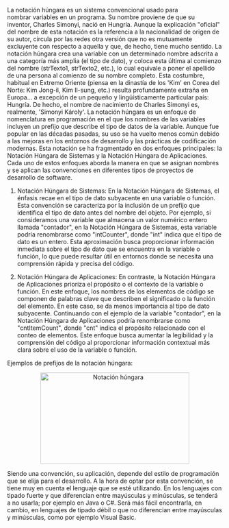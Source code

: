 La notación húngara es un sistema convencional usado para nombrar variables en un programa. Su nombre proviene de que su inventor, Charles Simonyi, nació en Hungría. 
Aunque la explicación "oficial" del nombre de esta notación es la referencia a la nacionalidad de origen de su autor, circula por las redes otra versión que no es mutuamente excluyente con respecto a aquella y que, de hecho, tiene mucho sentido.
La notación húngara crea una variable con un determinado nombre adscrita a una categoría más amplia (el tipo de dato), y coloca esta última al comienzo del nombre (strTexto1, strTexto2, etc.), lo cual equivale a poner el apellido de una persona al comienzo de su nombre completo.
Esta costumbre, habitual en Extremo Oriente (piensa en la dinastía de los 'Kim' en Corea del Norte: Kim Jong-il, Kim Il-sung, etc.) resulta profundamente extraña en Europa… a excepción de un pequeño y lingüísticamente particular país: Hungría. De hecho, el nombre de nacimiento de Charles Simonyi es, realmente, 'Simonyi Károly'.
La notación húngara es un enfoque de nomenclatura en programación en el que los nombres de las variables incluyen un prefijo que describe el tipo de datos de la variable. Aunque fue popular en las décadas pasadas, su uso se ha vuelto menos común debido a las mejoras en los entornos de desarrollo y las prácticas de codificación modernas.
Esta notación se ha fragmentado en dos enfoques principales: la Notación Húngara de Sistemas y la Notación Húngara de Aplicaciones. Cada uno de estos enfoques aborda la manera en que se asignan nombres y se aplican las convenciones en diferentes tipos de proyectos de desarrollo de software.

1. Notación Húngara de Sistemas: En la Notación Húngara de Sistemas, el énfasis recae en el tipo de dato subyacente en una variable o función. Esta convención se caracteriza por la inclusión de un prefijo que identifica el tipo de dato antes del nombre del objeto. Por ejemplo, si consideramos una variable que almacena un valor numérico entero llamada "contador", en la Notación Húngara de Sistemas, esta variable podría renombrarse como "intCounter", donde "int" indica que el tipo de dato es un entero. Esta aproximación busca proporcionar información inmediata sobre el tipo de dato que se encuentra en la variable o función, lo que puede resultar útil en entornos donde se necesita una comprensión rápida y precisa del código.

2. Notación Húngara de Aplicaciones: En contraste, la Notación Húngara de Aplicaciones prioriza el propósito o el contexto de la variable o función. En este enfoque, los nombres de los elementos de código se componen de palabras clave que describen el significado o la función del elemento. En este caso, se da menos importancia al tipo de dato subyacente. Continuando con el ejemplo de la variable "contador", en la Notación Húngara de Aplicaciones podría renombrarse como "cntItemCount", donde "cnt" indica el propósito relacionado con el conteo de elementos. Este enfoque busca aumentar la legibilidad y la comprensión del código al proporcionar información contextual más clara sobre el uso de la variable o función.

Ejemplos de prefijos de la notación húngara:

<center><img src="https://www.kyocode.com/ezoimgfmt/lh3.googleusercontent.com/YLkOdvPvLyco6VyLR6EheeiENfPsiWLNMl0Qysd_e-832n4Sjaevfc9FacL8mtVS1-kXPMkFQiBFIvgNLP3OE1LW5lguVso5f4uckF6akdOJvZOee_iqG9zL97KcTAHMjrKBWh2dGA=w2400?ezimgfmt=rs:348x214/rscb1/ngcb1/notWebP" jsaction="VQAsE" class="r48jcc pT0Scc iPVvYb" style="max-width: 348px; height: 213px; margin: 0px; width: 348px;" alt="Notación húngara" jsname="kn3ccd" aria-hidden="false"></center>


Siendo una convención, su aplicación, depende del estilo de programación que se elija para el desarrollo. A la hora de optar por esta convención, se tiene muy en cuenta el lenguaje que se esté utilizando. En los lenguajes con tipado fuerte y que diferencian entre mayúsculas y minúsculas, se tenderá a no usarla; por ejemplo en Java o C#. Será más fácil encontrarla, en cambio, en lenguajes de tipado débil o que no diferencian entre mayúsculas y minúsculas, como por ejemplo Visual Basic.